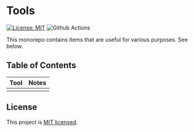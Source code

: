 # Tools

[![License: MIT](https://img.shields.io/badge/License-MIT-blue.svg)](https://opensource.org/licenses/MIT)
![Github Actions](https://github.com/woodbrettm/tools/actions/workflows/main.yml/badge.svg?branch=master)

This monorepo contains items that are useful for various purposes. See below.

## Table of Contents

| Tool                                                                   | Notes                                                                      |
|------------------------------------------------------------------------|----------------------------------------------------------------------------|
|                                                                        |                                                                            |

## License

This project is [MIT licensed](./LICENSE).
